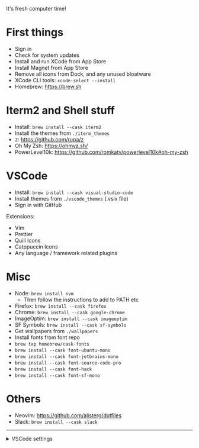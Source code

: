 It's fresh computer time!

# First things

- Sign in
- Check for system updates
- Install and run XCode from App Store
- Install Magnet from App Store
- Remove all icons from Dock, and any unused bloatware
- XCode CLI tools: `xcode-select --install`
- Homebrew: https://brew.sh

# Iterm2 and Shell stuff

- Install: `brew install --cask iterm2`
- Install the themes from `./iterm_themes`
- z: https://github.com/rupa/z
- Oh My Zsh: https://ohmyz.sh/
- PowerLevel10k: https://github.com/romkatv/powerlevel10k#oh-my-zsh

# VSCode

- Install: `brew install --cask visual-studio-code`
- Install themes from `./vscode_themes` (.vsix file)
- Sign in with GitHub

Extensions:

- Vim
- Prettier
- Quill Icons
- Catppuccin Icons
- Any language / framework related plugins

# Misc

- Node: `brew install nvm`
  - Then follow the instructions to add to PATH etc
- Firefox: `brew install --cask firefox`
- Chrome: `brew install --cask google-chrome`
- ImageOptim: `brew install --cask imageoptim`
- SF Symbols: `brew install --cask sf-symbols`
- Get wallpapers from `./wallpapers`
- Install fonts from font repo
- `brew tap homebrew/cask-fonts`
- `brew install --cask font-ubuntu-mono`
- `brew install --cask font-jetbrains-mono`
- `brew install --cask font-source-code-pro`
- `brew install --cask font-hack`
- `brew install --cask font-sf-mono`

# Others

- Neovim: https://github.com/alisterg/dotfiles
- Slack: `brew install --cask slack`

---

<details>
<summary>VSCode settings</summary>

```json
{
  "telemetry.telemetryLevel": "off",
  "window.commandCenter": false,
  "editor.fontLigatures": true,
  "editor.bracketPairColorization.enabled": false,
  "editor.wordWrap": "on",
  "editor.defaultFormatter": "esbenp.prettier-vscode",
  "workbench.tree.indent": 22,
  "debug.onTaskErrors": "debugAnyway",
  "git.autofetch": true,
  "workbench.activityBar.visible": false,
  "editor.minimap.showSlider": "always",
  "breadcrumbs.enabled": false,
  "editor.rulers": [120],
  "editor.folding": false,
  "terminal.integrated.defaultProfile.osx": "zsh",
  "css.lint.unknownAtRules": "ignore",
  "editor.cursorSmoothCaretAnimation": "on",
  "editor.cursorBlinking": "smooth",
  "editor.cursorSurroundingLines": 3,
  "editor.fontFamily": "iosevkata, ubuntu mono",
  "workbench.iconTheme": "catppuccin-frappe",
  "workbench.colorTheme": "A-Ok",
  "editor.guides.indentation": false,
  "files.exclude": {
    "node_modules": true,
    "package-lock.json": true,
    "**/.git": true,
    "**/.svn": true,
    "**/.hg": true,
    "**/CVS": true,
    "**/.DS_Store": true,
    "**/Thumbs.db": true
  },
  "editor.tabSize": 2
}
```

</details>
